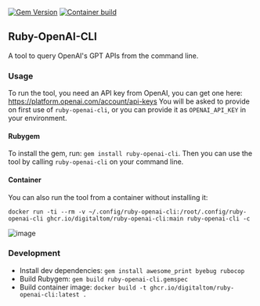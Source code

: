[![Gem Version](https://badge.fury.io/rb/ruby-openai-cli.svg)](https://badge.fury.io/rb/ruby-openai-cli)
[![Container build](https://github.com/digitaltom/ruby-openai-cli/actions/workflows/docker-publish.yml/badge.svg)](https://github.com/digitaltom/ruby-openai-cli/pkgs/container/ruby-openai-cli)

## Ruby-OpenAI-CLI

A tool to query OpenAI's GPT APIs from the command line.

### Usage

To run the tool, you need an API key from OpenAI, you can get one here:
https://platform.openai.com/account/api-keys
You will be asked to provide on first use of `ruby-openai-cli`, or you can
provide it as `OPENAI_API_KEY` in your environment.

#### Rubygem

To install the gem, run: `gem install ruby-openai-cli`. Then you can 
use the tool by calling `ruby-openai-cli` on your command line.

#### Container

You can also run the tool from a container without installing it:

`docker run -ti --rm -v ~/.config/ruby-openai-cli:/root/.config/ruby-openai-cli ghcr.io/digitaltom/ruby-openai-cli:main ruby-openai-cli -c`


![image](https://user-images.githubusercontent.com/582520/229295020-e8aa962c-6a87-45e2-802a-c8d41026a56d.png)

### Development

* Install dev dependencies: `gem install awesome_print byebug rubocop`
* Build Rubygem: `gem build ruby-openai-cli.gemspec`
* Build container image: `docker build -t ghcr.io/digitaltom/ruby-openai-cli:latest .`
